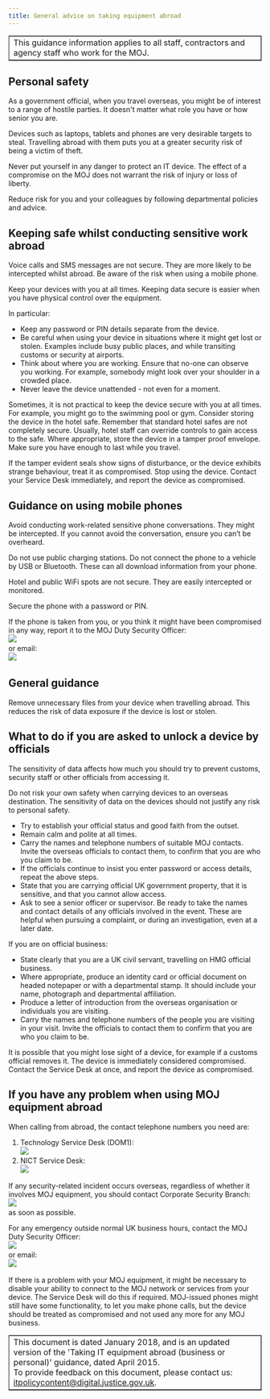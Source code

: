 ```yaml
---
title: General advice on taking equipment abroad
---
```


<table border='1'>
<tr>
<td>This guidance information applies to all staff, contractors and agency staff who work for the MOJ.</td>
</tr>
</table>

## Personal safety

As a government official, when you travel overseas, you might be of interest to a range of hostile parties. It doesn't matter what role you have or how senior you are.

Devices such as laptops, tablets and phones are very desirable targets to steal. Travelling abroad with them puts you at a greater security risk of being a victim of theft.

Never put yourself in any danger to protect an IT device. The effect of a compromise on the MOJ does not warrant the risk of injury or loss of liberty.

Reduce risk for you and your colleagues by following departmental policies and advice.

## Keeping safe **whilst conducting sensitive** work abroad

Voice calls and SMS messages are not secure. They are more likely to be intercepted whilst abroad. Be aware of the risk when using a mobile phone.

Keep your devices with you at all times. Keeping data secure is easier when you have physical control over the equipment.

In particular:

- Keep any password or PIN details separate from the device.
- Be careful when using your device in situations where it might get lost or stolen. Examples include busy public places, and while transiting customs or security at airports.
- Think about where you are working. Ensure that no-one can observe you working. For example, somebody might look over your shoulder in a crowded place.
- Never leave the device unattended - not even for a moment.

Sometimes, it is not practical to keep the device secure with you at all times. For example, you might go to the swimming pool or gym. Consider storing the device in the hotel safe. Remember that standard hotel safes are not completely secure. Usually, hotel staff can override controls to gain access to the safe. Where appropriate, store the device in a tamper proof envelope. Make sure you have enough to last while you travel.
 
If the tamper evident seals show signs of disturbance, or the device exhibits strange behaviour, treat it as compromised. Stop using the device. Contact your Service Desk immediately, and report the device as compromised.

## Guidance on using mobile phones

Avoid conducting work-related sensitive phone conversations. They might be intercepted. If you cannot avoid the conversation, ensure you can’t be overheard.

Do not use public charging stations. Do not connect the phone to a vehicle by USB or Bluetooth. These can all download information from your phone.

Hotel and public WiFi spots are not secure. They are easily intercepted or monitored.

Secure the phone with a password or PIN.

If the phone is taken from you, or you think it might have been compromised in any way, report it to the MOJ Duty Security Officer:<br/>
![](https://intranet.justice.gov.uk/app/uploads/2018/01/77e213539ab18a8ba125f09e86bf760a.gif)&nbsp;<br/>
or email:<br/>
![](https://intranet.justice.gov.uk/app/uploads/2018/01/f6fd401432d8835f5584cc37b6585c9f.gif)&nbsp;

## General guidance

Remove unnecessary files from your device when travelling abroad. This reduces the risk of data exposure if the device is lost or stolen.
 
## What to do if you are asked to unlock a device by officials

The sensitivity of data affects how much you should try to prevent customs, security staff or other officials from accessing it.

Do not risk your own safety when carrying devices to an overseas destination. The sensitivity of data on the devices should not justify any risk to personal safety.

- Try to establish your official status and good faith from the outset.
- Remain calm and polite at all times.
- Carry the names and telephone numbers of suitable MOJ contacts. Invite the overseas officials to contact them, to confirm that you are who you claim to be.
- If the officials continue to insist you enter password or access details, repeat the above steps.
- State that you are carrying official UK government property, that it is sensitive, and that you cannot allow access.
- Ask to see a senior officer or supervisor. Be ready to take the names and contact details of any officials involved in the event. These are helpful when pursuing a complaint, or during an investigation, even at a later date.
 
If you are on official business:

- State clearly that you are a UK civil servant, travelling on HMG official business.
- Where appropriate, produce an identity card or official document on headed notepaper or with a departmental stamp. It should include your name, photograph and departmental affiliation.
- Produce a letter of introduction from the overseas organisation or individuals you are visiting.
- Carry the names and telephone numbers of the people you are visiting in your visit. Invite the officials to contact them to confirm that you are who you claim to be.

It is possible that you might lose sight of a device, for example if a customs official removes it. The device is immediately considered compromised. Contact the Service Desk at once, and report the device as compromised.

## If you have any problem when using MOJ equipment abroad

When calling from abroad, the contact telephone numbers you need are:

<ol>
<li>Technology Service Desk (DOM1):<br/>
<img src="https://intranet.justice.gov.uk/app/uploads/2018/01/3ef9bd6be404912edb6107ff037a6923.gif">&nbsp;</li>
<li>NICT Service Desk:<br/>
<img src="https://intranet.justice.gov.uk/app/uploads/2018/01/27f20c27c0b6cfdce06742d8e1715f36.gif">&nbsp;</li>
</ol>

If any security-related incident occurs overseas, regardless of whether it involves MOJ equipment, you should contact Corporate Security Branch:<br/>
![](https://intranet.justice.gov.uk/app/uploads/2018/01/aa8a3e195912bdef0559e23657009e94.gif)&nbsp;<br/> as soon as possible.

For any emergency outside normal UK business hours, contact the MOJ Duty Security Officer:<br/>
![](https://intranet.justice.gov.uk/app/uploads/2018/01/77e213539ab18a8ba125f09e86bf760a.gif)&nbsp;<br/>
or email:<br/>
![](https://intranet.justice.gov.uk/app/uploads/2018/01/f6fd401432d8835f5584cc37b6585c9f.gif)&nbsp;
 
If there is a problem with your MOJ equipment, it might be necessary to disable your ability to connect to the MOJ network or services from your device. The Service Desk will do this if required. MOJ-issued phones might still have some functionality, to let you make phone calls, but the device should be treated as compromised and not used any more for any MOJ business.

<table border='1'>
<tr>
<td>This document is dated January 2018, and is an updated version of the 'Taking IT equipment abroad (business or personal)' guidance, dated April 2015.<br/>
To provide feedback on this document, please contact us: <a href="mailto:itpolicycontent@digital.justice.gov.uk?subject=general-advice-on-taking-equipment-abroad">itpolicycontent@digital.justice.gov.uk</a>.</td>
</tr>
</table>